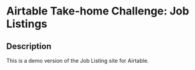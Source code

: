 # Airtable Take-home Challenge: Job Listings

## Description

This is a demo version of the Job Listing site for Airtable. 

